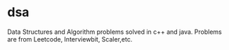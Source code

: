 # dsa
Data Structures and Algorithm problems solved in c++ and java.
Problems are from Leetcode, Interviewbit, Scaler,etc.
